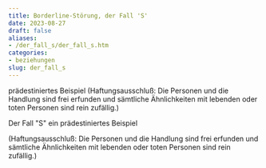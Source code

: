 ```yaml
---
title: Borderline-Störung, der Fall 'S'
date: 2023-08-27
draft: false
aliases:
- /der_fall_s/der_fall_s.htm
categories:
- beziehungen
slug: der_fall_s
---
```



prädestiniertes Beispiel (Haftungsausschluß: Die Personen und die
Handlung sind frei erfunden und sämtliche Ähnlichkeiten mit lebenden
oder toten Personen sind rein zufällig.)



Der Fall "S" ein
prädestiniertes Beispiel

(Haftungsausschluß: Die Personen und die
Handlung sind frei erfunden und sämtliche Ähnlichkeiten mit lebenden
oder toten Personen sind rein zufällig.)


